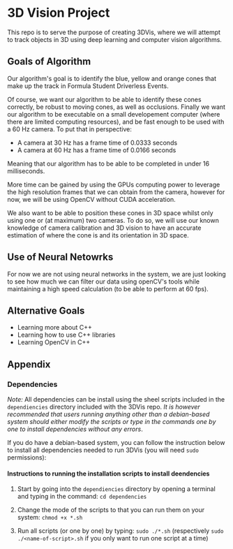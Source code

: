 # 3D Vision Project

This repo is to serve the purpose of creating 3DVis, where we will attempt to track objects in 3D using deep learning and computer vision algorithms.

## Goals of Algorithm

Our algorithm's goal is to identify the blue, yellow and orange cones that make up the track in Formula Student Driverless Events.

Of course, we want our algorithm to be able to identify these cones correctly, be robust to moving cones, as well as occlusions. Finally we want our algorithm to be executable on a small developement computer (where there are limited computing resources), and be fast enough to be used with a 60 Hz camera. To put that in perspective:

* A camera at 30 Hz has a frame time of 0.0333 seconds
* A camera at 60 Hz has a frame time of 0.0166 seconds

Meaning that our algorithm has to be able to be completed in under 16 milliseconds.

More time can be gained by using the GPUs computing power to leverage the high resolution frames that we can obtain from the camera, however for now, we will be using OpenCV without CUDA acceleration.

We also want to be able to position these cones in 3D space whilst only using one or (at maximum) two cameras. To do so, we will use our known knowledge of camera calibration and 3D vision to have an accurate estimation of where the cone is and its orientation in 3D space.

## Use of Neural Netowrks
For now we are not using neural networks in the system, we are just looking to see how much we can filter our data using openCV's tools while maintaining a high speed calculation (to be able to perform at 60 fps).

## Alternative Goals
* Learning more about C++
* Learning how to use C++ libraries
* Learning OpenCV in C++

## Appendix

### Dependencies

*Note:* All dependencies can be install using the sheel scripts included in the ```dependiencies``` directory included with the 3DVis repo. *It is however recommended that users running anything other than a debian-based system should either modify the scripts or type in the commands one by one to install dependencies without any errors*.

If you do have a debian-based system, you can follow the instruction below to install all dependencies needed to run 3DVis (you will need ```sudo``` permissions):

#### Instructions to running the installation scripts to install deendencies
1. Start by going into the ```dependiencies``` directory by opening a terminal and typing in the command:
    ```cd dependencies```

2. Change the mode of the scripts to that you can run them on your system:
    ```chmod +x *.sh```

3. Run all scripts (or one by one) by typing:
    ```sudo ./*.sh```   (respectively ```sudo ./<name-of-script>.sh``` if you only want to run one script at a time)